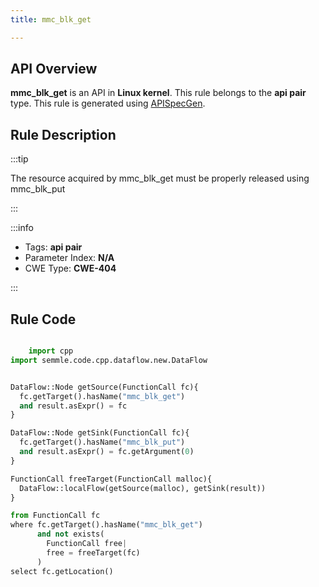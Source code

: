 ```yaml
---
title: mmc_blk_get

---
```



## API Overview
**mmc_blk_get** is an API in **Linux kernel**. This rule belongs to the **api pair** type. This rule is generated using [APISpecGen](../../tools/APISpecGen).
## Rule Description

:::tip

The resource acquired by mmc_blk_get must be properly released using mmc_blk_put

:::

:::info

- Tags: **api pair**
- Parameter Index: **N/A**
- CWE Type: **CWE-404**

:::

## Rule Code
```python

    import cpp
import semmle.code.cpp.dataflow.new.DataFlow


DataFlow::Node getSource(FunctionCall fc){
  fc.getTarget().hasName("mmc_blk_get")
  and result.asExpr() = fc
}

DataFlow::Node getSink(FunctionCall fc){
  fc.getTarget().hasName("mmc_blk_put")
  and result.asExpr() = fc.getArgument(0)
}

FunctionCall freeTarget(FunctionCall malloc){
  DataFlow::localFlow(getSource(malloc), getSink(result))
}

from FunctionCall fc
where fc.getTarget().hasName("mmc_blk_get")
      and not exists(
        FunctionCall free| 
        free = freeTarget(fc)
      )
select fc.getLocation()

    
```